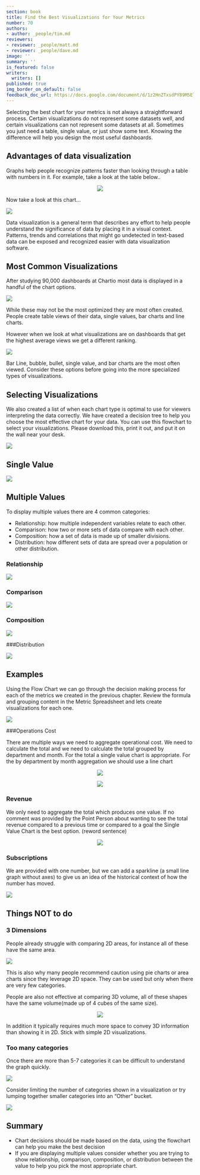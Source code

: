 ```yaml
---
section: book
title: Find the Best Visualizations for Your Metrics
number: 70
authors:
- author: _people/tim.md
reviewers:
- reviewer: _people/matt.md
- reviewer: _people/dave.md
image: ''
summary: ''
is_featured: false
writers:
  writers: []
published: true
img_border_on_default: false
feedback_doc_url: https://docs.google.com/document/d/1z2HnZTxsdPY89M5ElREXoGSIcQMrPzwdYVcaAbFz9eQ/edit?usp=sharing
---
```

Selecting the best chart for your metrics is not always a straightforward process. Certain visualizations do not represent some datasets well, and certain visualizations can not represent some datasets at all. Sometimes you just need a table, single value, or just show some text. Knowing the difference will help you design the most useful dashboards.

## Advantages of data visualization

Graphs help people recognize patterns faster than looking through a table with numbers in it. For example, take a look at the table below..

<div style="text-align:center"><img src="/assets/images/how-to-design-a-dashboard/find_the_best_chart_for_your_metrics/exampleTable.png" /></div>

Now take a look at this chart...

![](/assets/images/how-to-design-a-dashboard/find_the_best_chart_for_your_metrics/exampleChart.png)

Data visualization is a general term that describes any effort to help people understand the significance of data by placing it in a visual context. Patterns, trends and correlations that might go undetected in text-based data can be exposed and recognized easier with data visualization software.

## Most Common Visualizations

After studying 90,000 dashboards at Chartio most data is displayed in a handful of the chart options.

![](/assets/images/how-to-design-a-dashboard/find_the_best_chart_for_your_metrics/dashboardCreationCount.png)

While these may not be the most optimized they are most often created. People create table views of their data, single values, bar charts and line charts.

However when we look at what visualizations are on dashboards that get the highest average views we get a different ranking.

![](/assets/images/how-to-design-a-dashboard/find_the_best_chart_for_your_metrics/dashboardAverageViews.png)

Bar Line, bubble, bullet, single value, and bar charts are the most often viewed. Consider these options before going into the more specialized types of visualizations.

## Selecting Visualizations

We also created a list of when each chart type is optimal to use for viewers interpreting the data correctly. We have created a decision tree to help you choose the most effective chart for your data. You can use this flowchart to select your visualizations. Please download this, print it out, and put it on the wall near your desk.

![](/assets/images/how-to-design-a-dashboard/find_the_best_chart_for_your_metrics/visualizationWeb.png)

## Single Value

![](/assets/images/how-to-design-a-dashboard/find_the_best_chart_for_your_metrics/singleValueCharts.png)

## Multiple Values

To display multiple values there are 4 common categories:

* Relationship: how multiple independent variables relate to each other.
* Comparison: how two or more sets of data compare with each other.
* Composition: how a set of data is made up of smaller divisions.
* Distribution: how different sets of data are spread over a population or other distribution.

### Relationship

![](/assets/images/how-to-design-a-dashboard/find_the_best_chart_for_your_metrics/relationshipCharts.png)

### Comparison

![](/assets/images/how-to-design-a-dashboard/find_the_best_chart_for_your_metrics/comparisonCharts.png)

### Composition

![](/assets/images/how-to-design-a-dashboard/find_the_best_chart_for_your_metrics/compositionCharts.png)

###Distribution

![](/assets/images/how-to-design-a-dashboard/find_the_best_chart_for_your_metrics/distributionCharts.png)

## Examples

Using the Flow Chart we can go through the decision making process for each of the metrics we created in the previous chapter. Review the formula and grouping content in the Metric Spreadsheet and lets create visualizations for each one.

![](/assets/images/how-to-design-a-dashboard/find_the_best_chart_for_your_metrics/metricSpreadsheet.png)

###Operations Cost

There are multiple ways we need to aggregate operational cost. We need to calculate the total and we need to calculate the total grouped by department and month. For the total a single value chart is appropriate. For the by department by month aggregation we should use a line chart

<div style="text-align:center"><img src="/assets/images/how-to-design-a-dashboard/find_the_best_chart_for_your_metrics/operationCost.png" /></div>
<p />
<div style="text-align:center"><img src="/assets/images/how-to-design-a-dashboard/find_the_best_chart_for_your_metrics/operationChart.png" /></div>


### Revenue

We only need to aggregate the total which produces one value. If no comment was provided by the Point Person about wanting to see the total revenue compared to a previous time or compared to a goal the Single Value Chart is the best option. (reword sentence)

<div style="text-align:center"><img src="/assets/images/how-to-design-a-dashboard/find_the_best_chart_for_your_metrics/revenueCost.png" /></div>

### Subscriptions

We are provided with one number, but we can add a sparkline (a small line graph without axes) to give us an idea of the historical context of how the number has moved.

![](/assets/images/how-to-design-a-dashboard/find_the_best_chart_for_your_metrics/subscribers.png)

## Things NOT to do

### 3 Dimensions

People already struggle with comparing 2D areas, for instance all of these have the same area.

![](/assets/images/how-to-design-a-dashboard/find_the_best_chart_for_your_metrics/3dNotToDo.png)

This is also why many people recommend caution using pie charts or area charts since they leverage 2D space. They can be used but only when there are very few categories.

People are also not effective at comparing 3D volume, all of these shapes have the same volume(made up of 4 cubes of the same size).

<div style="text-align:center"><img src="/assets/images/how-to-design-a-dashboard/find_the_best_chart_for_your_metrics/3dShapes.png" /></div>

In addition it typically requires much more space to convey 3D information than showing it in 2D. Stick with simple 2D visualizations.

### Too many categories

Once there are more than 5-7 categories it can be difficult to understand the graph quickly.

![](/assets/images/how-to-design-a-dashboard/find_the_best_chart_for_your_metrics/tooManyCategories.png)

Consider limiting the number of categories shown in a visualization or try lumping together smaller categories into an “Other” bucket.

![](/assets/images/how-to-design-a-dashboard/find_the_best_chart_for_your_metrics/otherBuckets.png)

## Summary

* Chart decisions should be made based on the data, using the flowchart can help you make the best decision
* If you are displaying multiple values consider whether you are trying to show relationship, comparison, composition, or distribution between the value to help you pick the most appropriate chart.
